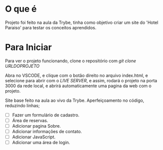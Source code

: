 # O que é
Projeto foi feito na aula da Trybe, tinha como objetivo
criar um site do 'Hotel Paraiso' para testar os conceitos
aprendidos.

# Para Iniciar
Para ver o projeto funcionando, clone o repositório com
<em>git clone URLDOPROJETO</em>

Abra no VSCODE, e clique com o botão direito no arquivo index.html,
e selecione para abrir com o <em>LIVE SERVER</em>, e assim, rodará
o projeto na porta 3000 da rede local, e abrirá automaticamente uma
pagina da web com o projeto.

Site base feito na aula ao vivo da Trybe.
Aperfeiçoamento no código, reduzindo linhas;
-[ ] Fazer um formulário de cadastro.
-[ ] Área de reservas.
-[ ] Adicionar pagina Sobre.
-[ ] Adicionar informações de contato.
-[ ] Adicionar JavaScript.
-[ ] Adicionar uma área de login.
